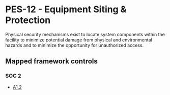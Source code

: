 # PES-12 - Equipment Siting & Protection
Physical security mechanisms exist to locate system components within the facility to minimize potential damage from physical and environmental hazards and to minimize the opportunity for unauthorized access. 
## Mapped framework controls
### SOC 2
- [A1.2](../soc2/a12.md)